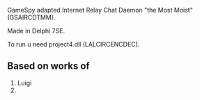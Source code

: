 GameSpy adapted Internet Relay Chat Daemon "the Most Moist" (GSAIRCDTMM).

Made in Delphi 7SE.

To run u need project4.dll (LALCIRCENCDEC).

Based on works of
---------
1. Luigi
2. 
